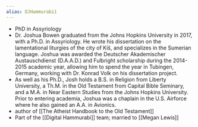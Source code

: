 ```yaml
---
alias: DJHammurabi1
---
```


- PhD in Assyriology
- Dr. Joshua Bowen graduated from the Johns Hopkins University in 2017, with a Ph.D. in Assyriology. He wrote his dissertation on the lamentational liturgies of the city of Kiš, and specializes in the Sumerian language. Joshua was awarded the Deutscher Akademischer Austauschdienst (D.A.A.D.) and Fulbright scholarship during the 2014-2015 academic year, allowing him to spend the year in Tubingen, Germany, working with Dr. Konrad Volk on his dissertation project.
- As well as his Ph.D., Josh holds a B.S. in Religion from Liberty University, a Th.M. in the Old Testament from Capital Bible Seminary, and a M.A. in Near Eastern Studies from the Johns Hopkins University. Prior to entering academia, Joshua was a chaplain in the U.S. Airforce where he also gained an A.A. in Avionics. 
- author of [[The Atheist Handbook to the Old Testament]]
- Part of the [[Digital Hammurabi]] team; married to [[Megan Lewis]]